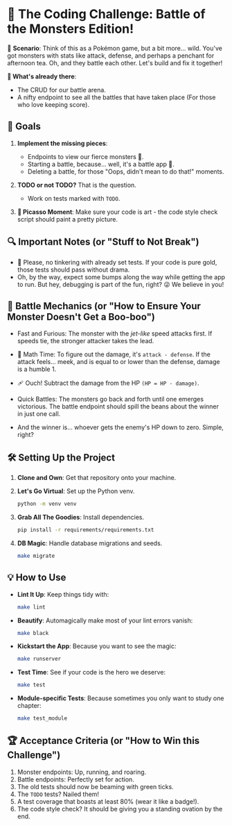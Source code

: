# 🚀 The Coding Challenge: Battle of the Monsters Edition!

🐉 **Scenario**: Think of this as a Pokémon game, but a bit more... wild. You've got monsters with stats like attack, defense, and perhaps a penchant for afternoon tea. Oh, and they battle each other. Let's build and fix it together!

**🎯 What's already there**: 
- The CRUD for our battle arena.
- A nifty endpoint to see all the battles that have taken place (For those who love keeping score).

## 🥇 Goals

1. **Implement the missing pieces**:
    - Endpoints to view our fierce monsters 🐲.
    - Starting a battle, because... well, it's a battle app 🥊.
    - Deleting a battle, for those "Oops, didn't mean to do that!" moments.
    
2. **TODO or not TODO?** That is the question.
    - Work on tests marked with `TODO`.

3. **🎨 Picasso Moment**: Make sure your code is art - the code style check script should paint a pretty picture.

## 🔍 Important Notes (or "Stuff to Not Break")

- 🚫 Please, no tinkering with already set tests. If your code is pure gold, those tests should pass without drama.
- Oh, by the way, expect some bumps along the way while getting the app to run. But hey, debugging is part of the fun, right? 😜 We believe in you!

## 📖 Battle Mechanics (or "How to Ensure Your Monster Doesn't Get a Boo-boo")

- Fast and Furious: The monster with the *jet-like* speed attacks first. If speeds tie, the stronger attacker takes the lead.
  
- 🧮 Math Time: To figure out the damage, it's `attack - defense`. If the attack feels... meek, and is equal to or lower than the defense, damage is a humble 1.

- 🩹 Ouch! Subtract the damage from the HP `(HP = HP - damage)`.
  
- Quick Battles: The monsters go back and forth until one emerges victorious. The battle endpoint should spill the beans about the winner in just one call.

- And the winner is... whoever gets the enemy's HP down to zero. Simple, right?

## 🛠 Setting Up the Project

1. **Clone and Own**: Get that repository onto your machine. 
   
2. **Let's Go Virtual**: Set up the Python venv.
    ```bash
    python -m venv venv
    ```

3. **Grab All The Goodies**: Install dependencies.
    ```bash
    pip install -r requirements/requirements.txt
    ```

4. **DB Magic**: Handle database migrations and seeds.
    ```bash
    make migrate
    ```

## 💡 How to Use

- **Lint It Up**: Keep things tidy with:
    ```bash
    make lint
    ```

- **Beautify**: Automagically make most of your lint errors vanish:
    ```bash
    make black
    ```

- **Kickstart the App**: Because you want to see the magic:
    ```bash
    make runserver
    ```

- **Test Time**: See if your code is the hero we deserve:
    ```bash
    make test
    ```

- **Module-specific Tests**: Because sometimes you only want to study one chapter:
    ```bash
    make test_module
    ```

## 🏆 Acceptance Criteria (or "How to Win this Challenge")

1. Monster endpoints: Up, running, and roaring.
2. Battle endpoints: Perfectly set for action.
3. The old tests should now be beaming with green ticks.
4. The `TODO` tests? Nailed them!
5. A test coverage that boasts at least 80% (wear it like a badge!).
6. The code style check? It should be giving you a standing ovation by the end.


